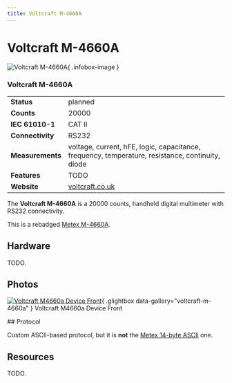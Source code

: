 ```yaml
---
title: Voltcraft M-4660A
---
```


# Voltcraft M-4660A

<div class="infobox" markdown>

![Voltcraft M-4660A](./img/Voltcraft_m4660a_device_front.png){ .infobox-image }

### Voltcraft M-4660A

| | |
|---|---|
| **Status** | planned |
| **Counts** | 20000 |
| **IEC 61010-1** | CAT II |
| **Connectivity** | RS232 |
| **Measurements** | voltage, current, hFE, logic, capacitance, frequency, temperature, resistance, continuity, diode |
| **Features** | TODO |
| **Website** | [voltcraft.co.uk](http://www.voltcraft.co.uk/) |

</div>

The **Voltcraft M-4660A** is a 20000 counts, handheld digital multimeter with RS232 connectivity. 

This is a rebadged [Metex M-4660A](http://www.metex.co.kr/).

## Hardware

TODO.

## Photos

<div class="photo-grid" markdown>

[![Voltcraft M4660a Device Front](./img/Voltcraft_m4660a_device_front.png)](./img/Voltcraft_m4660a_device_front.png "Voltcraft M4660a Device Front"){ .glightbox data-gallery="voltcraft-m-4660a" }
<span class="caption">Voltcraft M4660a Device Front</span>

</div>
## Protocol

Custom ASCII-based protocol, but it is **not** the [Metex 14-byte ASCII](https://sigrok.org/wiki/Multimeter_ICs#Metex_14-byte_ASCII) one.

## Resources

TODO.

